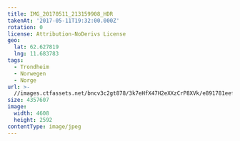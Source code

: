 ```yaml
---
title: IMG_20170511_213159908_HDR
takenAt: '2017-05-11T19:32:00.000Z'
rotation: 0
license: Attribution-NoDerivs License
geo:
  lat: 62.627819
  lng: 11.683783
tags:
  - Trondheim
  - Norwegen
  - Norge
url: >-
  //images.ctfassets.net/bncv3c2gt878/3k7eHfX47H2eXXzCrP8XVk/e891781eefa52e64188e9c67bb99605a/img_20170511_213159908_hdr_34609750796_o
size: 4357607
image:
  width: 4608
  height: 2592
contentType: image/jpeg
---
```


